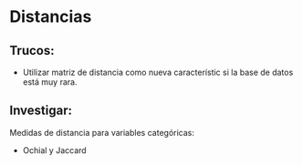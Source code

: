# Distancias

## Trucos:

- Utilizar matriz de distancia como nueva característic si la base de datos está muy rara.

## Investigar:

Medidas de distancia para variables categóricas:
- Ochial y Jaccard
  